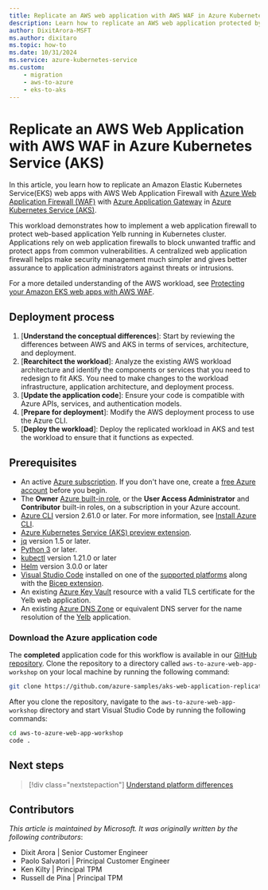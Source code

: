 ```yaml
---
title: Replicate an AWS web application with AWS WAF in Azure Kubernetes Service (AKS)
description: Learn how to replicate an AWS web application protected by AWS WAF in Azure Kubernetes Service (AKS).
author: DixitArora-MSFT
ms.author: dixitaro
ms.topic: how-to
ms.date: 10/31/2024
ms.service: azure-kubernetes-service
ms.custom: 
    - migration
    - aws-to-azure
    - eks-to-aks
---
```


# Replicate an AWS Web Application with AWS WAF in Azure Kubernetes Service (AKS)

In this article, you learn how to replicate an Amazon Elastic Kubernetes Service(EKS) web apps with AWS Web Application Firewall with [Azure Web Application Firewall (WAF)][azure-waf] with [Azure Application Gateway][azure-ag] in [Azure Kubernetes Service (AKS)][aks]. 

This workload demonstrates how to implement a web application firewall to protect web-based application Yelb running in Kubernetes cluster. Applications rely on web application firewalls to block unwanted traffic and protect apps from common vulnerabilities. A centralized web application firewall helps make security management much simpler and gives better assurance to application administrators against threats or intrusions.

For a more detailed understanding of the AWS workload, see [Protecting your Amazon EKS web apps with AWS WAF][eks-aws-waf].


## Deployment process

1. [**Understand the conceptual differences**]: Start by reviewing the differences between AWS and AKS in terms of services, architecture, and deployment.
1. [**Rearchitect the workload**]: Analyze the existing AWS workload architecture and identify the components or services that you need to redesign to fit AKS. You need to make changes to the workload infrastructure, application architecture, and deployment process.
1. [**Update the application code**]: Ensure your code is compatible with Azure APIs, services, and authentication models.
1. [**Prepare for deployment**]: Modify the AWS deployment process to use the Azure CLI.
1. [**Deploy the workload**]: Deploy the replicated workload in AKS and test the workload to ensure that it functions as expected.

## Prerequisites

- An active [Azure subscription](/azure/guides/developer/azure-developer-guide#understanding-accounts-subscriptions-and-billing). If you don't have one, create a [free Azure account][azure-free] before you begin.
- The **Owner** [Azure built-in role][azure-built-in-roles], or the **User Access Administrator** and **Contributor** built-in roles, on a subscription in your Azure account.
- [Azure CLI][azure-cli] version 2.61.0 or later. For more information, see [Install Azure CLI][azure-cli].
- [Azure Kubernetes Service (AKS) preview extension][aks-preview].
- [jq][install-jq] version 1.5 or later.
- [Python 3][install-python] or later.
- [kubectl][install-kubectl] version 1.21.0 or later
- [Helm][install-helm] version 3.0.0 or later
- [Visual Studio Code][download-vscode] installed on one of the [supported platforms](https://code.visualstudio.com/docs/supporting/requirements#_platforms) along with the [Bicep extension][bicep-extension].
- An existing [Azure Key Vault][azure-kv] resource with a valid TLS certificate for the Yelb web application.
- An existing [Azure DNS Zone][azure-dns] or equivalent DNS server for the name resolution of the [Yelb][yelb] application.

### Download the Azure application code

The **completed** application code for this workflow is available in our [GitHub repository][github-repo]. Clone the repository to a directory called `aws-to-azure-web-app-workshop` on your local machine by running the following command:

```bash
git clone https://github.com/azure-samples/aks-web-application-replicate-from-aws ./aws-to-azure-web-app-workshop
```

After you clone the repository, navigate to the `aws-to-azure-web-app-workshop` directory and start Visual Studio Code by running the following commands:

```bash
cd aws-to-azure-web-app-workshop
code .
```

## Next steps

> [!div class="nextstepaction"]
> [Understand platform differences][eks-edw-understand]

## Contributors

*This article is maintained by Microsoft. It was originally written by the following contributors*:

- Dixit Arora | Senior Customer Engineer
- Paolo Salvatori | Principal Customer Engineer
- Ken Kilty | Principal TPM
- Russell de Pina | Principal TPM

<!-- LINKS -->
[yelb]: https://github.com/mreferre/yelb/

[eks-aws-waf]: https://aws.amazon.com/it/blogs/containers/protecting-your-amazon-eks-web-apps-with-aws-waf/
[azure-ag]: /azure/application-gateway/overview
[azure-waf]: /azure/web-application-firewall/overview
[aks]: ./what-is-aks.md
[azure-free]: https://azure.microsoft.com/free/
[azure-built-in-roles]: /azure/role-based-access-control/built-in-roles
[azure-cli]: /cli/azure/install-azure-cli
[aks-preview]: /azure/aks/draft#install-the-aks-preview-azure-cli-extension
[install-jq]: https://jqlang.github.io/jq/
[install-python]: https://www.python.org/downloads/
[install-kubectl]: https://kubernetes.io/docs/tasks/tools/install-kubectl/
[install-helm]: https://helm.sh/docs/intro/install/
[download-vscode]: https://code.visualstudio.com/Download
[bicep-extension]: https://marketplace.visualstudio.com/items?itemName=ms-azuretools.vscode-bicep
[github-repo]: https://github.com/azure-samples/aks-web-application-replicate-from-aws
[eks-edw-understand]: ./eks-edw-understand.md
[azure-kv]: /azure/key-vault/general/overview
[azure-dns]: /azure/dns/dns-overview

